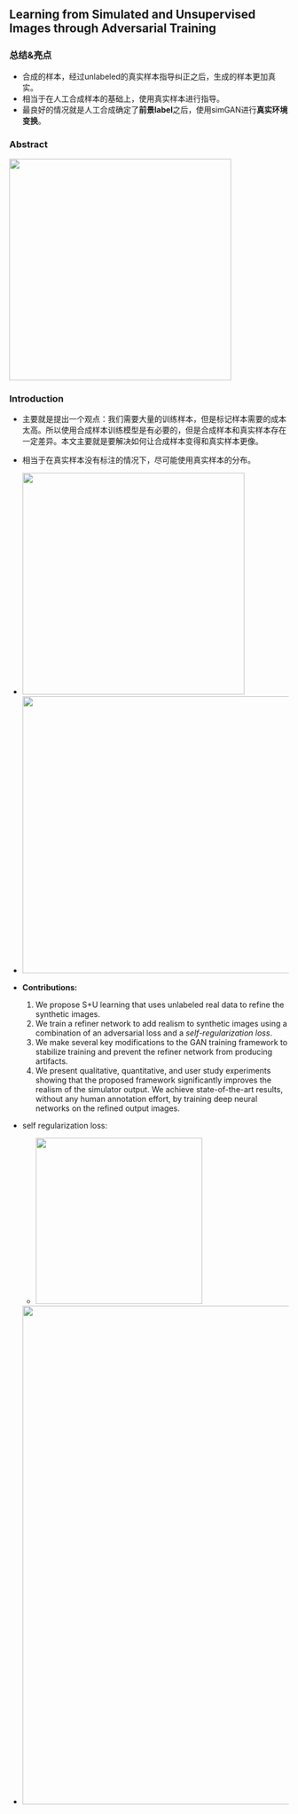 ## Learning from Simulated and Unsupervised Images through Adversarial Training 

### 总结&亮点

- 合成的样本，经过unlabeled的真实样本指导纠正之后，生成的样本更加真实。
- 相当于在人工合成样本的基础上，使用真实样本进行指导。
- 最良好的情况就是人工合成确定了**前景label**之后，使用simGAN进行**真实环境变换**。



### Abstract 

<img src="http://ovy9iv9f2.bkt.clouddn.com/201709181941_762.png" width="400">





### Introduction

- 主要就是提出一个观点：我们需要大量的训练样本，但是标记样本需要的成本太高。所以使用合成样本训练模型是有必要的，但是合成样本和真实样本存在一定差异。本文主要就是要解决如何让合成样本变得和真实样本更像。
- 相当于在真实样本没有标注的情况下，尽可能使用真实样本的分布。
- <img src="http://ovy9iv9f2.bkt.clouddn.com/201709081636_445.png" width="400">
- <img src="http://ovy9iv9f2.bkt.clouddn.com/201709081637_822.png" width="500">
- **Contributions:**
  1. We propose S+U learning that uses unlabeled real
    data to refine the synthetic images.
  2. We train a refiner network to add realism to synthetic images using a combination of an adversarial
    loss and a *self-regularization loss*.
  3. We make several key modifications to the GAN
    training framework to stabilize training and prevent
    the refiner network from producing artifacts.
  4. We present qualitative, quantitative, and user study
    experiments showing that the proposed framework
    significantly improves the realism of the simulator
    output. We achieve state-of-the-art results, without
    any human annotation effort, by training deep neural networks on the refined output images. 




- self regularization loss:
  - <img src="http://ovy9iv9f2.bkt.clouddn.com/201709081645_579.png" width="300">




- <img src="http://ovy9iv9f2.bkt.clouddn.com/201709081638_142.png" width="900">

